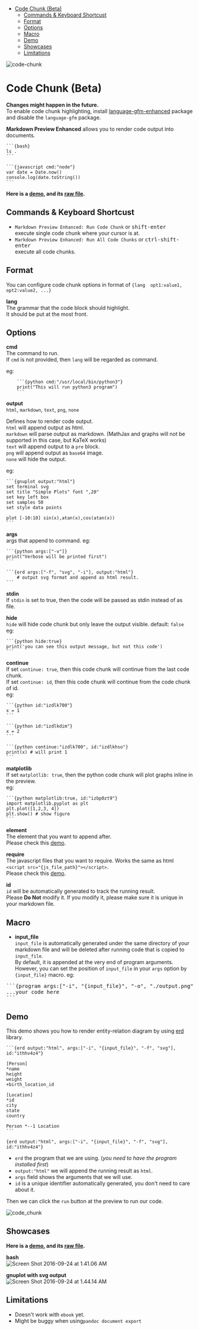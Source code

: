 <!-- toc orderedList:0 depthFrom: 1 -->

* [Code Chunk (Beta)](#code-chunk-beta)
	* [Commands & Keyboard Shortcust](#commands-keyboard-shortcust)
	* [Format](#format)
	* [Options](#options)
	* [Macro](#macro)
	* [Demo](#demo)
	* [Showcases](#showcases)
	* [Limitations](#limitations)

<!-- tocstop -->

![code-chunk](http://i.imgur.com/MAtC3SD.gif)

# Code Chunk (Beta)  
**Changes might happen in the future.**  
To enable code chunk highlighting, install [language-gfm-enhanced](https://atom.io/packages/language-gfm-enhanced) package and disable the `language-gfm` package.    

**Markdown Preview Enhanced** allows you to render code output into documents.     

    ```{bash}
    ls .
    ```

    ```{javascript cmd:"node"}
    var date = Date.now()
    console.log(date.toString())
    ```   

**Here is a  [demo](https://cdn.rawgit.com/shd101wyy/markdown-preview-enhanced/f83acb43/test/code-chunks-test.html), and its [raw file](https://raw.githubusercontent.com/shd101wyy/markdown-preview-enhanced/master/test/code-chunks-test.md).**  

## Commands & Keyboard Shortcust
* `Markdown Preview Enhanced: Run Code Chunk` or <kbd>shift-enter</kbd>      
execute single code chunk where your cursor is at.    
* `Markdown Preview Enhanced: Run All Code Chunks` or <kbd>ctrl-shift-enter</kbd>   
execute all code chunks.    

## Format
You can configure code chunk options in format of `{lang  opt1:value1, opt2:value2, ...}`    

**lang**  
The grammar that the code block should highlight.  
It should be put at the most front.  

## Options
**cmd**    
The command to run.  
If `cmd` is not provided, then `lang` will be regarded as command.    

eg:  

		```{python cmd:"/usr/local/bin/python3"}
		print("This will run python3 program")
		```


**output**  
`html`, `markdown`, `text`, `png`, `none`  

Defines how to render code output.   
`html` will append output as html.    
`markdown` will parse output as markdown. (MathJax and graphs will not be supported in this case, but KaTeX works)      
`text` will append output to a `pre` block.    
`png` will append output as `base64` image.  
`none` will hide the output.  

eg:     

    ```{gnuplot output:"html"}
    set terminal svg
    set title "Simple Plots" font ",20"
    set key left box
    set samples 50
    set style data points

    plot [-10:10] sin(x),atan(x),cos(atan(x))
    ```

**args**  
args that append to command. eg:    

    ```{python args:["-v"]}
    print("Verbose will be printed first")
    ```

    ```{erd args:["-f", "svg", "-i"], output:"html"}
		# output svg format and append as html result.
    ```

**stdin**  
If `stdin` is set to true, then the code will be passed as stdin instead of as file.

**hide**  
`hide` will hide code chunk but only leave the output visible. default: `false`  
eg:

    ```{python hide:true}
    print('you can see this output message, but not this code')
    ```

**continue**  
If set `continue: true`, then this code chunk will continue from the last code chunk.  
If set `continue: id`, then this code chunk will continue from the code chunk of id.  
eg:    

	```{python id:"izdlk700"}
	x = 1
	```

	```{python id:"izdlkdim"}
	x = 2
	```

	```{python continue:"izdlk700", id:"izdlkhso"}
	print(x) # will print 1
	```

**matplotlib**  
If set `matplotlib: true`, then the python code chunk will plot graphs inline in the preview.    
eg:    

	```{python matplotlib:true, id:"izbp0zt9"}
	import matplotlib.pyplot as plt
	plt.plot([1,2,3, 4])
	plt.show() # show figure
	```

**element**  
The element that you want to append after.  
Please check this [demo](https://cdn.rawgit.com/shd101wyy/markdown-preview-enhanced/f83acb43/test/code-chunks-test.html).

**require**  
The javascript files that you want to require. Works the same as html `<script src="{js_file_path}"></script>`.  
Please check this [demo](https://cdn.rawgit.com/shd101wyy/markdown-preview-enhanced/f83acb43/test/code-chunks-test.html).  

**id**  
`id` will be automatically generated to track the running result.  
Please **Do Not** modify it. If you modify it, please make sure it is unique in your markdown file.    

## Macro
* **input_file**  
`input_file` is automatically generated under the same directory of your markdown file and will be deleted after running code that is copied to `input_file`.      
By default, it is appended at the very end of program arguments.  
However, you can set the position of `input_file` in your `args` option by `{input_file}` macro. eg:  

<pre>
```{program args:["-i", "{input_file}", "-o", "./output.png"]}
...your code here
```
</pre>

## Demo
This demo shows you how to render entity-relation diagram by using [erd](https://github.com/BurntSushi/erd) library.   

    ```{erd output:"html", args:["-i", "{input_file}", "-f", "svg"], id:"ithhv4z4"}

    [Person]
    *name
    height
    weight
    +birth_location_id

    [Location]
    *id
    city
    state
    country

    Person *--1 Location
    ```

`{erd output:"html", args:["-i", "{input_file}", "-f", "svg"], id:"ithhv4z4"}`  
* `erd` the program that we are using. (*you need to have the program installed first*)  
* `output:"html"` we will append the running result as `html`.  
* `args` field shows the arguments that we will use.  
* `id` is a unique identifier automatically generated, you don't need to care about it.  

Then we can click the `run` button at the preview to run our code.  

![code_chunk](http://i.imgur.com/a7LkJYD.gif)

## Showcases
**Here is a  [demo](https://cdn.rawgit.com/shd101wyy/markdown-preview-enhanced/f83acb43/test/code-chunks-test.html), and its [raw file](https://raw.githubusercontent.com/shd101wyy/markdown-preview-enhanced/master/test/code-chunks-test.md).**  

**bash**  
![Screen Shot 2016-09-24 at 1.41.06 AM](http://i.imgur.com/v5Y7juh.png)

**gnuplot with svg output**    
![Screen Shot 2016-09-24 at 1.44.14 AM](http://i.imgur.com/S93g7Tk.png)

## Limitations
* Doesn't work with `ebook` yet.  
* Might be buggy when using`pandoc document export`